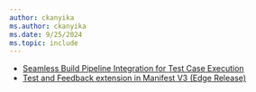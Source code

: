 ```yaml
---
author: ckanyika
ms.author: ckanyika
ms.date: 9/25/2024
ms.topic: include
---
```

    
- [Seamless Build Pipeline Integration for Test Case Execution](#seamless-build-pipeline-integration-for-test-case-execution)
- [Test and Feedback extension in Manifest V3 (Edge Release)](#test-and-feedback-extension-in-manifest-v3-edge-release)